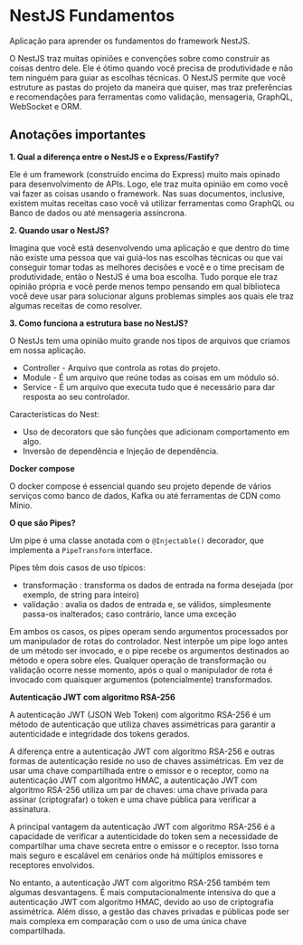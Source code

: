 # NestJS Fundamentos

Aplicação para aprender os fundamentos do framework NestJS.

O NestJS traz muitas opiniões e convenções sobre como construir as coisas dentro dele. Ele é ótimo quando você precisa de produtividade e não tem ninguém para guiar as escolhas técnicas. O NestJS permite que você estruture as pastas do projeto da maneira que quiser, mas traz preferências e recomendações para ferramentas como validação, mensageria, GraphQL, WebSocket e ORM.

## Anotações importantes

**1. Qual a diferença entre o NestJS e o Express/Fastify?**

Ele é um framework (construído encima do Express) muito mais opinado para desenvolvimento de APIs. Logo, ele traz muita opinião em como você vai fazer as coisas usando o framework.
Nas suas documentos, inclusive, existem muitas receitas caso você vá utilizar ferramentas como GraphQL ou Banco de dados ou até mensageria assíncrona.

**2. Quando usar o NestJS?**

Imagina que você está desenvolvendo uma aplicação e que dentro do time não existe uma pessoa que vai guiá-los nas escolhas técnicas ou que vai conseguir tomar todas as melhores decisões e você e o time precisam de produtividade, então o NestJS é uma boa escolha. Tudo porque ele traz opinião própria e você perde menos tempo pensando em qual biblioteca você deve usar para solucionar alguns problemas simples aos quais ele traz algumas receitas de como resolver.

**3. Como funciona a estrutura base no NestJS?**

O NestJs tem uma opinião muito grande nos tipos de arquivos que criamos em nossa aplicação.

- Controller - Arquivo que controla as rotas do projeto.
- Module - É um arquivo que reúne todas as coisas em um módulo só.
- Service - É um arquivo que executa tudo que é necessário para dar resposta ao seu controlador.

Características do Nest:
- Uso de decorators que são funções que adicionam comportamento em algo.
- Inversão de dependência e Injeção de dependência.

**Docker compose**

O docker compose é essencial quando seu projeto depende de vários serviços como banco de dados, Kafka ou até ferramentas de CDN como Minio.

**O que são Pipes?**

Um pipe é uma classe anotada com o `@Injectable()` decorador, que implementa a `PipeTransform` interface.

Pipes têm dois casos de uso típicos:

- transformação : transforma os dados de entrada na forma desejada (por exemplo, de string para inteiro)
- validação : avalia os dados de entrada e, se válidos, simplesmente passa-os inalterados; caso contrário, lance uma exceção

Em ambos os casos, os pipes operam sendo argumentos processados ​​por um manipulador de rotas do controlador. Nest interpõe um pipe logo antes de um método ser invocado, e o pipe recebe os argumentos destinados ao método e opera sobre eles. Qualquer operação de transformação ou validação ocorre nesse momento, após o qual o manipulador de rota é invocado com quaisquer argumentos (potencialmente) transformados.

**Autenticação JWT com algoritmo RSA-256**

A autenticação JWT (JSON Web Token) com algoritmo RSA-256 é um método de autenticação que utiliza chaves assimétricas para garantir a autenticidade e integridade dos tokens gerados.

A diferença entre a autenticação JWT com algoritmo RSA-256 e outras formas de autenticação reside no uso de chaves assimétricas. Em vez de usar uma chave compartilhada entre o emissor e o receptor, como na autenticação JWT com algoritmo HMAC, a autenticação JWT com algoritmo RSA-256 utiliza um par de chaves: uma chave privada para assinar (criptografar) o token e uma chave pública para verificar a assinatura.

A principal vantagem da autenticação JWT com algoritmo RSA-256 é a capacidade de verificar a autenticidade do token sem a necessidade de compartilhar uma chave secreta entre o emissor e o receptor. Isso torna mais seguro e escalável em cenários onde há múltiplos emissores e receptores envolvidos.

No entanto, a autenticação JWT com algoritmo RSA-256 também tem algumas desvantagens. É mais computacionalmente intensiva do que a autenticação JWT com algoritmo HMAC, devido ao uso de criptografia assimétrica. Além disso, a gestão das chaves privadas e públicas pode ser mais complexa em comparação com o uso de uma única chave compartilhada.